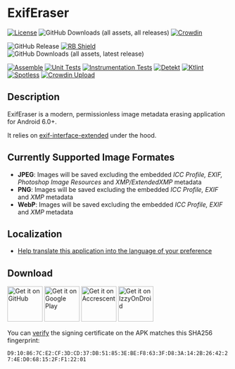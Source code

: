 # ExifEraser
[![License](https://img.shields.io/github/license/Tommy-Geenexus/exif-eraser)](https://mit-license.org/)
![GitHub Downloads (all assets, all releases)](https://img.shields.io/github/downloads/Tommy-Geenexus/exif-eraser/total)
[![Crowdin](https://badges.crowdin.net/exif-eraser/localized.svg)](https://crowdin.com/project/exif-eraser)<p>
![GitHub Release](https://img.shields.io/github/v/release/Tommy-Geenexus/exif-eraser)
[![RB Shield](https://shields.rbtlog.dev/simple/com.none.tom.exiferaser)](https://shields.rbtlog.dev/com.none.tom.exiferaser)
![GitHub Downloads (all assets, latest release)](https://img.shields.io/github/downloads/Tommy-Geenexus/exif-eraser/latest/total)<p>
[![Assemble](https://github.com/Tommy-Geenexus/exif-eraser/actions/workflows/assemble.yml/badge.svg)](https://github.com/Tommy-Geenexus/exif-eraser/actions/workflows/assemble.yml)
[![Unit Tests](https://github.com/Tommy-Geenexus/exif-eraser/actions/workflows/tests_unit.yml/badge.svg)](https://github.com/Tommy-Geenexus/exif-eraser/actions/workflows/tests_unit.yml)
[![Instrumentation Tests](https://github.com/Tommy-Geenexus/exif-eraser/actions/workflows/tests_instrumented.yml/badge.svg)](https://github.com/Tommy-Geenexus/exif-eraser/actions/workflows/tests_instrumented.yml)
[![Detekt](https://github.com/Tommy-Geenexus/exif-eraser/actions/workflows/detekt.yml/badge.svg)](https://github.com/Tommy-Geenexus/exif-eraser/actions/workflows/detekt.yml)
[![Ktlint](https://github.com/Tommy-Geenexus/exif-eraser/actions/workflows/ktlint.yml/badge.svg)](https://github.com/Tommy-Geenexus/exif-eraser/actions/workflows/ktlint.yml)
[![Spotless](https://github.com/Tommy-Geenexus/exif-eraser/actions/workflows/spotless.yml/badge.svg)](https://github.com/Tommy-Geenexus/exif-eraser/actions/workflows/spotless.yml)
[![Crowdin Upload](https://github.com/Tommy-Geenexus/exif-eraser/actions/workflows/crowdin_upload.yml/badge.svg)](https://github.com/Tommy-Geenexus/exif-eraser/actions/workflows/crowdin_upload.yml)

## Description
ExifEraser is a modern, permissionless image metadata erasing application for Android 6.0+.

It relies on [exif-interface-extended](https://github.com/Tommy-Geenexus/exif-interface-extended) under the hood.<p>

## Currently Supported Image Formates
- **JPEG**: Images will be saved excluding the embedded *ICC Profile, EXIF, Photoshop Image Resources* and *XMP/ExtendedXMP* metadata
- **PNG**: Images will be saved excluding the embedded *ICC Profile, EXIF* and *XMP* metadata
- **WebP**: Images will be saved excluding the embedded *ICC Profile, EXIF* and *XMP* metadata

## Localization 
- [Help translate this application into the language of your preference](https://crowdin.com/project/exif-eraser)

## Download
<a href='https://github.com/Tommy-Geenexus/exif-eraser/releases/latest'><img alt='Get it on GitHub' height='80' src='https://s1.ax1x.com/2023/01/12/pSu1a36.png'/></a>
<a href='https://play.google.com/store/apps/details?id=com.none.tom.exiferaser'><img alt='Get it on Google Play' height='80' src='https://play.google.com/intl/en_us/badges/images/generic/en_badge_web_generic.png'/></a>
<a href="https://accrescent.app/app/com.none.tom.exiferaser"><img alt="Get it on Accrescent" height='80' src="https://accrescent.app/badges/get-it-on.png"></a>
<a href="https://apt.izzysoft.de/fdroid/index/apk/com.none.tom.exiferaser"><img alt="Get it on IzzyOnDroid" height='80' src="https://gitlab.com/IzzyOnDroid/repo/-/raw/master/assets/IzzyOnDroid.png"></a>

You can [verify](https://developer.android.com/tools/apksigner#usage-verify) the signing certificate on the APK matches this SHA256 fingerprint:

```D9:10:86:7C:E2:CF:3D:CD:37:DB:51:85:3E:BE:F8:63:3F:D8:3A:14:2B:26:42:27:4E:D0:68:15:2F:F1:22:01```
